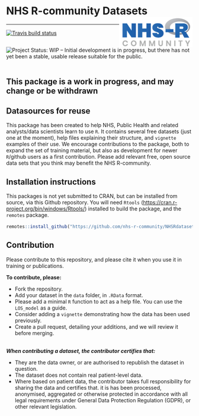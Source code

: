
# NHS R-community Datasets <a href='https://nhsrcommunity.com/'><img src='assets/logo.png' align="right" height="80" /></a>

-----

<!-- badges: start -->

[![Travis build
status](https://travis-ci.org/nhs-r-community/NHSRdatasets.svg?branch=master)](https://travis-ci.org/nhs-r-community/NHSRdatasets)
![Project Status: WIP – Initial development is in progress, but there
has not yet been a stable, usable release suitable for the
public.](https://www.repostatus.org/badges/latest/wip.svg) <br><br>
<!-- badges: end -->

## This package is a work in progress, and may change or be withdrawn

## Datasources for reuse

This package has been created to help NHS, Public Health and related
analysts/data scientists learn to use `R`. It contains several free
datasets (just one at the moment), help files explaining their
structure, and `vignette` examples of their use. We encourage
contributions to the package, both to expand the set of training
material, but also as development for newer `R`/github users as a first
contribution. Please add relevant free, open source data sets that you
think may benefit the NHS R-community.

## Installation instructions

This packages is not yet submitted to CRAN, but can be installed from
source, via this Github repository. You will need `Rtools`
(<https://cran.r-project.org/bin/windows/Rtools/>) installed to build
the package, and the `remotes` package.

``` r
remotes::install_github("https://github.com/nhs-r-community/NHSRdatasets")
```

## Contribution

Please contribute to this repository, and please cite it when you use it
in training or publications.

**To contribute, please:**

  - Fork the repository.
  - Add your dataset in the `data` folder, in `.RData` format.
  - Please add a minimal `R` function to act as a help file. You can use
    the `LOS_model` as a guide.
  - Consider adding a `vignette` demonstrating how the data has been
    used previously.
  - Create a pull request, detailing your additions, and we will review
    it before merging.

<br> ***When contributing a dataset, the contributor certifies that:***

  - They are the data owner, or are authorised to republish the dataset
    in question.
  - The dataset does not contain real patient-level data.
  - Where based on patient data, the contributor takes full
    responsibility for sharing the data and certifies that. it is has
    been processed, anonymised, aggregated or otherwise protected in
    accordance with all legal requirements under General Data Protection
    Regulation (GDPR), or other relevant legislation.
